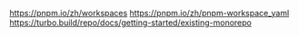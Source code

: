 https://pnpm.io/zh/workspaces
https://pnpm.io/zh/pnpm-workspace_yaml
https://turbo.build/repo/docs/getting-started/existing-monorepo